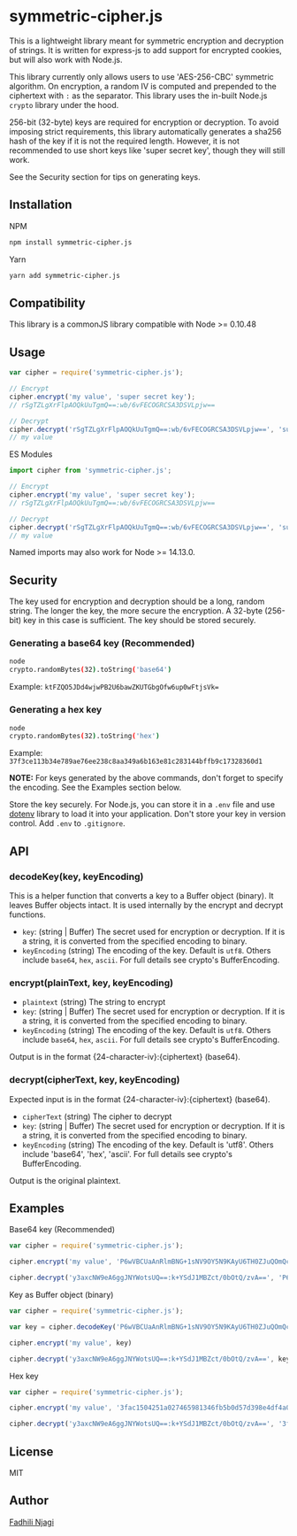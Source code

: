 # symmetric-cipher.js
This is a lightweight library meant for symmetric encryption and decryption of strings. It is written for express-js to add support for encrypted cookies, but will also work with Node.js.

This library currently only allows users to use 'AES-256-CBC' symmetric algorithm. On encryption, a random IV is computed and prepended to the ciphertext with `:` as the separator. This library uses the in-built Node.js `crypto` library under the hood.

256-bit (32-byte) keys are required for encryption or decryption. To avoid imposing strict requirements, this library automatically generates a sha256 hash of the key if it is not the required length. However, it is not recommended to use short keys like 'super secret key', though they will still work.

See the Security section for tips on generating keys.

## Installation
NPM
```bash
npm install symmetric-cipher.js
```
Yarn
```bash
yarn add symmetric-cipher.js
```

## Compatibility
This library is a commonJS library compatible with Node >= 0.10.48


## Usage
```javascript
var cipher = require('symmetric-cipher.js');

// Encrypt
cipher.encrypt('my value', 'super secret key');
// rSgTZLgXrFlpAOQkUuTgmQ==:wb/6vFECOGRCSA3DSVLpjw==

// Decrypt
cipher.decrypt('rSgTZLgXrFlpAOQkUuTgmQ==:wb/6vFECOGRCSA3DSVLpjw==', 'super secret key');
// my value
```

ES Modules
```javascript
import cipher from 'symmetric-cipher.js';

// Encrypt
cipher.encrypt('my value', 'super secret key');
// rSgTZLgXrFlpAOQkUuTgmQ==:wb/6vFECOGRCSA3DSVLpjw==

// Decrypt
cipher.decrypt('rSgTZLgXrFlpAOQkUuTgmQ==:wb/6vFECOGRCSA3DSVLpjw==', 'super secret key');
// my value
```
Named imports may also work for Node >= 14.13.0.

## Security
The key used for encryption and decryption should be a long, random string. The longer the key, the more secure the encryption. A 32-byte (256-bit) key in this case is sufficient. The key should be stored securely.

### Generating a base64 key (Recommended)
```bash
node
crypto.randomBytes(32).toString('base64')
```
Example: `ktFZQO5JDd4wjwPB2U6bawZKUTGbgOfw6up0wFtjsVk=`

### Generating a hex key
```bash
node
crypto.randomBytes(32).toString('hex')
```
Example: `37f3ce113b34e789ae76ee238c8aa349a6b163e81c283144bffb9c17328360d1`


**NOTE:** For keys generated by the above commands, don't forget to specify the encoding. See the Examples section below.

Store the key securely. For Node.js, you can store it in a `.env` file and use [dotenv](https://github.com/motdotla/dotenv) library to load it into your application. Don't store your key in version control. Add `.env` to `.gitignore`.

## API
### **decodeKey(key, keyEncoding)**
This is a helper function that converts a key to a Buffer object (binary). It leaves Buffer objects intact. It is used internally by the encrypt and decrypt functions.
- `key`: (string | Buffer) The secret used for encryption or decryption. If it is a string, it is converted from the specified encoding to binary.
- `keyEncoding` (string) The encoding of the key. Default is `utf8`. Others include `base64`, `hex`, `ascii`. For full details see crypto's BufferEncoding.
### **encrypt(plainText, key, keyEncoding)**

- `plaintext` (string) The string to encrypt
- `key`: (string | Buffer) The secret used for encryption or decryption. If it is a string, it is converted from the specified encoding to binary.
- `keyEncoding` (string) The encoding of the key. Default is `utf8`. Others include `base64`, `hex`, `ascii`. For full details see crypto's BufferEncoding.

Output is in the format {24-character-iv}:{ciphertext} (base64).

### **decrypt(cipherText, key, keyEncoding)**
Expected input is in the format {24-character-iv}:{ciphertext} (base64).

- `cipherText` (string) The cipher to decrypt
- `key`: (string | Buffer) The secret used for encryption or decryption. If it is a string, it is converted from the specified encoding to binary.
- `keyEncoding` (string) The encoding of the key. Default is 'utf8'. Others include 'base64', 'hex', 'ascii'. For full details see crypto's BufferEncoding.

Output is the original plaintext.

## Examples
Base64 key (Recommended)
```javascript
var cipher = require('symmetric-cipher.js');

cipher.encrypt('my value', 'P6wVBCUaAnRlmBNG+1sNV9OY5N9KAyU6TH0ZJuQOmQc=', 'base64')

cipher.decrypt('y3axcNW9eA6ggJNYWotsUQ==:k+YSdJ1MBZct/0bOtQ/zvA==', 'P6wVBCUaAnRlmBNG+1sNV9OY5N9KAyU6TH0ZJuQOmQc=', 'base64')
```

Key as Buffer object (binary)
```javascript
var cipher = require('symmetric-cipher.js');

var key = cipher.decodeKey('P6wVBCUaAnRlmBNG+1sNV9OY5N9KAyU6TH0ZJuQOmQc=', 'base64')

cipher.encrypt('my value', key)

cipher.decrypt('y3axcNW9eA6ggJNYWotsUQ==:k+YSdJ1MBZct/0bOtQ/zvA==', key)
```

Hex key
```javascript
var cipher = require('symmetric-cipher.js');

cipher.encrypt('my value', '3fac1504251a027465981346fb5b0d57d398e4df4a03253a4c7d1926e40e9907', 'hex')

cipher.decrypt('y3axcNW9eA6ggJNYWotsUQ==:k+YSdJ1MBZct/0bOtQ/zvA==', '3fac1504251a027465981346fb5b0d57d398e4df4a03253a4c7d1926e40e9907', 'hex')
```

## License
MIT

## Author
[Fadhili Njagi](https://github.com/FadhiliNjagi)
